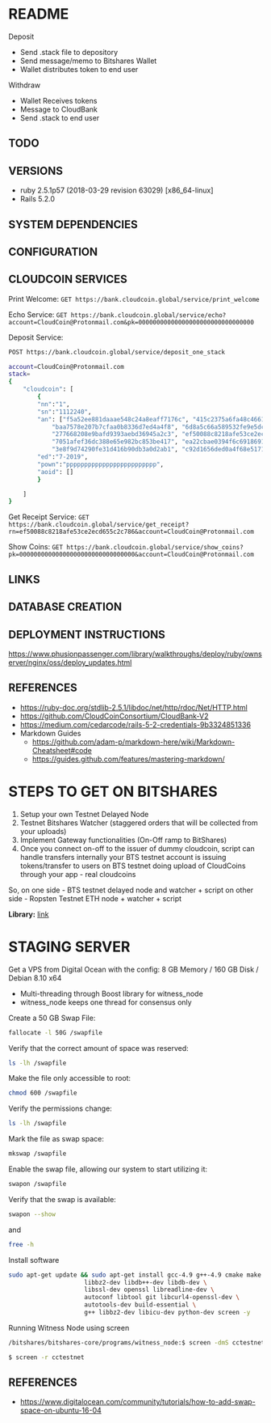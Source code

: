 # README

Deposit
- Send .stack file to depository
- Send message/memo to Bitshares Wallet
- Wallet distributes token to end user

Withdraw
- Wallet Receives tokens
- Message to CloudBank
- Send .stack to end user

## TODO

## VERSIONS
- ruby 2.5.1p57 (2018-03-29 revision 63029) [x86_64-linux]
- Rails 5.2.0

## SYSTEM DEPENDENCIES

## CONFIGURATION

## CLOUDCOIN SERVICES

Print Welcome:
```GET https://bank.cloudcoin.global/service/print_welcome```

Echo Service: 
```GET https://bank.cloudcoin.global/service/echo?account=CloudCoin@Protonmail.com&pk=00000000000000000000000000000000```

Deposit Service:
```bash
POST https://bank.cloudcoin.global/service/deposit_one_stack

account=CloudCoin@Protonmail.com
stack=
{
	"cloudcoin": [
		{ 
		"nn":"1", 
		"sn":"1112240", 
		"an": ["f5a52ee881daaae548c24a8eaff7176c", "415c2375a6fa48c4661f5af8d7c95541", "73e067b7b47c1556deebdca33f9a09fb", "9b90d265d102a565a702813fa2211f54", "e3e191ca987c8010a3adc49c6fc18417",
			"baa7578e207b7cfaa0b8336d7ed4a4f8", "6d8a5c66a589532fe9e5dc3932650cfa", "1170b354e097f2d90132869631409bd3", "b7bc83e8ee7529ff9f874866b901cf15", "a37f6c4af8fbcfbc4d77880fc29ddfbc",
			"277668208e9bafd9393aebd36945a2c3", "ef50088c8218afe53ce2ecd655c2c786", "b7bbb01fbe6c3a830a17bd9a842b46c0", "737360e18596d74d784f563ca729aaea", "e054a34f2790fd3353ea26e5d92d9d2f",
			"7051afef36dc388e65e982bc853be417", "ea22cbae0394f6c6918691f2e2f2e267", "95d1278f54b5daca5898c62f267b6364", "b98560e11b7142d1addf5b9cf32898da", "e325f615f93ed682c7aadf6b2d77c17a",
			"3e8f9d74290fe31d416b90db3a0d2ab1", "c92d1656ded0a4f68e5171c8331e0aea", "7a9cee66544934965bca0c0cb582ba73", "7a55437fa98c1b10d7f47d84f9accdf0", "c3577cced2d428f205355522bc1119b6"],
		"ed":"7-2019",
		"pown":"ppppppppppppppppppppppppp",
		"aoid": []
		}

	]
}

```

Get Receipt Service:
```GET https://bank.cloudcoin.global/service/get_receipt?rn=ef50088c8218afe53ce2ecd655c2c786&account=CloudCoin@Protonmail.com```

Show Coins: 
```GET https://bank.cloudcoin.global/service/show_coins?pk=00000000000000000000000000000000&account=CloudCoin@Protonmail.com```

## LINKS

## DATABASE CREATION

## DEPLOYMENT INSTRUCTIONS
https://www.phusionpassenger.com/library/walkthroughs/deploy/ruby/ownserver/nginx/oss/deploy_updates.html

## REFERENCES
- https://ruby-doc.org/stdlib-2.5.1/libdoc/net/http/rdoc/Net/HTTP.html
- https://github.com/CloudCoinConsortium/CloudBank-V2
- https://medium.com/cedarcode/rails-5-2-credentials-9b3324851336
- Markdown Guides
	- https://github.com/adam-p/markdown-here/wiki/Markdown-Cheatsheet#code
	- https://guides.github.com/features/mastering-markdown/

# STEPS TO GET ON BITSHARES

1. Setup your own Testnet Delayed Node
2. Testnet Bitshares Watcher (staggered orders that will be collected from your uploads)
3. Implement Gateway functionalities (On-Off ramp to BitShares)
4. Once you connect on-off to the issuer of dummy cloudcoin, script can handle transfers internally your BTS testnet account is issuing tokens/transfer to users on BTS testnet doing upload of CloudCoins through your app - real cloudcoins

So, on one side - BTS testnet delayed node and watcher + script
on other side - Ropsten Testnet ETH node + watcher + script

**Library:** [link](https://github.com/TrustyFund/vuex-bitshares "https://github.com/TrustyFund/vuex-bitshares")


# STAGING SERVER

Get a VPS from Digital Ocean with the config: 8 GB Memory / 160 GB Disk / Debian 8.10 x64

- Multi-threading through Boost library for witness_node
- witness_node keeps one thread for consensus only

Create a 50 GB Swap File:
```bash
fallocate -l 50G /swapfile
```

Verify that the correct amount of space was reserved:
```bash
ls -lh /swapfile
```

Make the file only accessible to root:
```bash
chmod 600 /swapfile
```

Verify the permissions change:
```bash
ls -lh /swapfile
```

Mark the file as swap space:
```bash
mkswap /swapfile
```

Enable the swap file, allowing our system to start utilizing it:
```bash
swapon /swapfile
```

Verify that the swap is available:
```bash
swapon --show
```
and
```bash
free -h
```

Install software
```bash
sudo apt-get update && sudo apt-get install gcc-4.9 g++-4.9 cmake make \
                     libbz2-dev libdb++-dev libdb-dev \
                     libssl-dev openssl libreadline-dev \
                     autoconf libtool git libcurl4-openssl-dev \
                     autotools-dev build-essential \
                     g++ libbz2-dev libicu-dev python-dev screen -y
```

Running Witness Node using screen
```bash
/bitshares/bitshares-core/programs/witness_node:$ screen -dmS cctestnet ./witness_node

$ screen -r cctestnet
```

## REFERENCES
- https://www.digitalocean.com/community/tutorials/how-to-add-swap-space-on-ubuntu-16-04